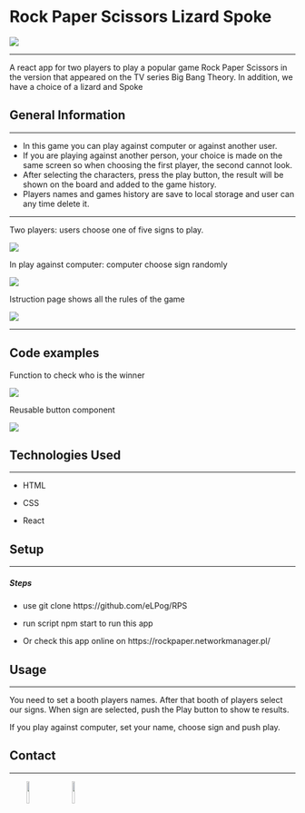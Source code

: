 

<h1>Rock Paper Scissors Lizard Spoke</h1>
<img src="https://user-images.githubusercontent.com/89840843/185790753-1a61789e-5868-4d35-9386-4e6a0d693860.png">
<hr><p>A react app for two players to play a popular game Rock Paper Scissors in the version that appeared on the TV series Big Bang Theory. In addition, we have a choice of a lizard and Spoke</p><h2>General Information</h2>
<hr><ul>
<li>In this game you can play against computer or against another user. </li>
<li>If you are playing against another person, your choice is made on the same screen so when choosing the first player, the second cannot look.</li>
 <li>After selecting the characters, press the play button, the result will be shown on the board and added to the game history.</li>
<li>Players names and games history are save to local storage and user can any time delete it.</li>
</ul>
<hr>
<p>Two players: users choose one of five signs to play.</p>
 <img src="https://user-images.githubusercontent.com/89840843/185790287-3f5d8a03-9d1d-4916-98cd-b55ac38e480a.png">
  <p>In play against computer:  computer choose sign randomly</p>
<img src="https://user-images.githubusercontent.com/89840843/185790327-af8d2f05-8b58-43c7-aa46-6d3e23cc086d.png">
<p>Istruction page shows all the rules of the game</p>
<img src="https://user-images.githubusercontent.com/89840843/185790341-dadf5154-3f41-4388-8374-3403de274d54.png">
<hr>
<h2>Code examples</h2>
<p>Function to check who is the winner</p>
<img src="https://user-images.githubusercontent.com/89840843/185792230-199110cb-5abc-4ba2-a8a0-7b30f429346e.png">
<p>Reusable button component</p>
<img src="https://user-images.githubusercontent.com/89840843/185792200-fccf0b8a-ed28-48cb-aab2-6e460d4e12e5.png">
<ul>
</ul><h2>Technologies Used</h2>
<hr><ul>
<li>HTML</li>
</ul><ul>
<li>CSS</li>
</ul><ul>
<li>React</li>
</ul><h2>Setup</h2>
<hr><h5>Steps</h5><ul>
<li>use git clone https://github.com/eLPog/RPS</li>
</ul><ul>
<li>run script npm start to run this app</li>
</ul><ul>
<li>Or check this app online on https://rockpaper.networkmanager.pl/</li>
</ul><h2>Usage</h2>
<hr><p>You need to set a booth players names. After that booth of players select our signs. When sign are selected, push the Play button to show te results.</p>
<p>If you play against computer, set your name, choose sign and push play.</p>
<h2>Contact</h2>
<hr><p><span style="margin-right: 30px;"></span><a href="https://www.linkedin.com/in/lukas-pogorzelski-13412123a/"><img target="_blank" src="https://cdn.jsdelivr.net/gh/devicons/devicon/icons/linkedin/linkedin-original.svg" style="width: 10%;"></a><span style="margin-right: 30px;"></span><a href="https://github.com/eLPog"><img target="_blank" src="https://cdn.jsdelivr.net/gh/devicons/devicon/icons/github/github-original.svg" style="width: 10%;"></a></p>
